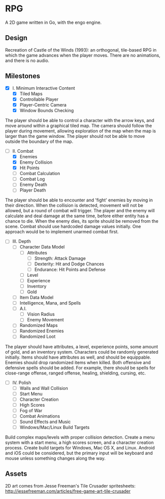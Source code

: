 # RPG

A 2D game written in Go, with the engo engine.

## Design

Recreation of Castle of the Winds (1993): an orthogonal, tile-based RPG in
which the game advances when the player moves. There are no animations,
and there is no audio.

## Milestones

- [x] I. Minimum Interactive Content
	- [x] Tiled Maps
	- [x] Controllable Player
	- [x] Player-Centric Camera
	- [x] Window Bounds Checking

The player should be able to control a character with the arrow keys, and
move around within a graphical tiled map. The camera should follow the
player during movement, allowing exploration of the map when the map is
larger than the game window. The player should not be able to move outside
the boundary of the map.

- [ ] II. Combat
	- [x] Enemies
	- [x] Enemy Collision
	- [x] Hit Points
	- [ ] Combat Calculation
	- [ ] Combat Log
	- [ ] Enemy Death
	- [ ] Player Death

The player should be able to encounter and 'fight' enemies by moving in
their direction. When the collision is detected, movement will not be
allowed, but a round of combat will trigger. The player and the enemy will
calculate and deal damage at the same time, before either entity has a
chance to die. When the enemy dies, its sprite should be removed from the
scene. Combat should use hardcoded damage values initially. One approach
would be to implement unarmed combat first.

- [ ] III. Depth
	- [ ] Character Data Model
		- [ ] Attributes
			- [ ] Strength: Attack Damage
			- [ ] Dexterity: Hit and Dodge Chances
			- [ ] Endurance: Hit Points and Defense
		- [ ] Level
		- [ ] Experience
		- [ ] Inventory
		- [ ] Gold
	- [ ] Item Data Model
	- [ ] Intelligence, Mana, and Spells
	- [ ] A.I.
		- [ ] Vision Radius
		- [ ] Enemy Movement
	- [ ] Randomized Maps
	- [ ] Randomized Enemies
	- [ ] Randomized Loot

The player should have attributes, a level, experience points, some amount
of gold, and an inventory system. Characters could be randomly generated
initially. Items should have attributes as well, and should be equippable.
Enemies should drop randomized items when killed. Both offensive and
defensive spells should be added. For example, there should be spells for
close-range offense, ranged offense, healing, shielding, cursing, etc.

- [ ] IV. Polish
	- [ ] Walls and Wall Collision
	- [ ] Start Menu
	- [ ] Character Creation
	- [ ] High Scores
	- [ ] Fog of War
	- [ ] Combat Animations
	- [ ] Sound Effects and Music
	- [ ] Windows/Mac/Linux Build Targets

Build complex maps/levels with proper collision detection. Create a menu
system with a start menu, a high scores screen, and a character creation
process. Create build targets for Windows, Mac OS X, and Linux. Android
and iOS could be considered, but the primary input will be keyboard and
mouse unless something changes along the way.

## Assets

2D art comes from Jesse Freeman's Tile Crusader spritesheets:
http://jessefreeman.com/articles/free-game-art-tile-crusader
